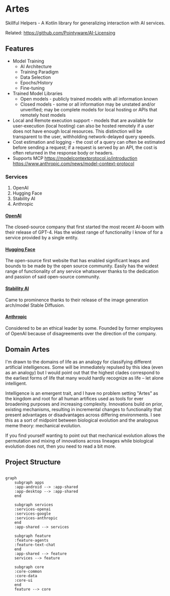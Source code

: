 # Artes
Skillful Helpers - A Kotlin library for generalizing interaction with AI services.

Related: https://github.com/Pointyware/AI-Licensing

## Features
* Model Training
    * AI Architecture
    * Training Paradigm
    * Data Selection
    * Epochs/History
    * Fine-tuning
* Trained Model Libraries
    * Open models - publicly trained models with all information known
    * Closed models - some or all information may be unstated and/or unverified; may be complete models for local hosting or APIs that remotely host models
* Local and Remote execution support - models that are available for user-execution (local hosting) can also be hosted remotely if a user does not have enough local resources. This distinction will be transparent to the user, withholding network-delayed query speeds.
* Cost estimation and logging - the cost of a query can often be estimated before sending a request; if a request is served by an API, the cost is often returned in the response body or headers.
* Supports MCP https://modelcontextprotocol.io/introduction https://www.anthropic.com/news/model-context-protocol 

### Services
1. OpenAI
2. Hugging Face
3. Stability AI
4. Anthropic

#### [OpenAI](https://openai.com/about)
The closed-source company that first started the most recent AI-boom with their release of GPT-4. Has the widest range of functionality I know of for a service provided by a single entity.

#### [Hugging Face](https://huggingface.co/huggingface)
The open-source first website that has enabled significant leaps and bounds to be made by the open source community. Easily has the widest range of functionality of any service whatsoever thanks to the dedication and passion of said open-source community.

#### [Stability AI](https://stability.ai/about)
Came to prominence thanks to their release of the image generation arch/model Stable Diffusion.

#### [Anthropic](https://www.anthropic.com/company)
Considered to be an ethical leader by some. Founded by former employees of OpenAI because of disagreements over the direction of the company.

## Domain Artes

I'm drawn to the domains of life as an analogy for classifying different artificial intelligences. Some will be immediately repulsed by this idea (even as an analogy) but I would point out that the highest clades correspond to the earliest forms of life that many would hardly recognize as life – let alone intelligent.

Intelligence is an emergent trait, and I have no problem setting "Artes" as the kingdom and root for all human artifices used as tools for ever broadening purposes and increasing complexity. Innovations build on prior, existing mechanisms, resulting in incremental changes to functionality that present advantages or disadvantages across differing environments. I see this as a sort of midpoint between biological evolution and the analogous meme theory: mechanical evolution.

If you find yourself wanting to point out that mechanical evolution allows the permutation and mixing of innovations across lineages while biological evolution does not, then you need to read a bit more.

## Project Structure

```mermaid

graph
    subgraph apps
    :app-android --> :app-shared
    :app-desktop --> :app-shared
    end

    subgraph services
    :services-openai
    :services-google
    :services-anthropic
    end
    :app-shared --> services

    subgraph feature
    :feature-agents
    :feature-text-chat
    end
    :app-shared --> feature
    services --> feature

    subgraph core
    :core-common
    :core-data
    :core-ui
    end
    feature --> core
```
